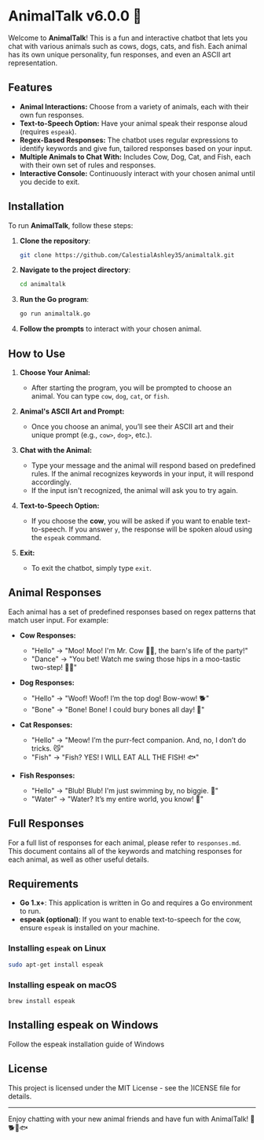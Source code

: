 # AnimalTalk v6.0.0 🦍

Welcome to **AnimalTalk**! This is a fun and interactive chatbot that lets you chat with various animals such as cows, dogs, cats, and fish. Each animal has its own unique personality, fun responses, and even an ASCII art representation. 

## Features

- **Animal Interactions:** Choose from a variety of animals, each with their own fun responses.
- **Text-to-Speech Option:** Have your animal speak their response aloud (requires `espeak`).
- **Regex-Based Responses:** The chatbot uses regular expressions to identify keywords and give fun, tailored responses based on your input.
- **Multiple Animals to Chat With:** Includes Cow, Dog, Cat, and Fish, each with their own set of rules and responses.
- **Interactive Console:** Continuously interact with your chosen animal until you decide to exit.

## Installation

To run **AnimalTalk**, follow these steps:

1. **Clone the repository**:

    ```bash
    git clone https://github.com/CalestialAshley35/animaltalk.git
    ```

2. **Navigate to the project directory**:

    ```bash
    cd animaltalk
    ```

3. **Run the Go program**:

    ```bash
    go run animaltalk.go
    ```

4. **Follow the prompts** to interact with your chosen animal.

## How to Use

1. **Choose Your Animal:**
   - After starting the program, you will be prompted to choose an animal. You can type `cow`, `dog`, `cat`, or `fish`.

2. **Animal's ASCII Art and Prompt:**
   - Once you choose an animal, you’ll see their ASCII art and their unique prompt (e.g., `cow>`, `dog>`, etc.).

3. **Chat with the Animal:**
   - Type your message and the animal will respond based on predefined rules. If the animal recognizes keywords in your input, it will respond accordingly.
   - If the input isn't recognized, the animal will ask you to try again.

4. **Text-to-Speech Option:**
   - If you choose the **cow**, you will be asked if you want to enable text-to-speech. If you answer `y`, the response will be spoken aloud using the `espeak` command.

5. **Exit:**
   - To exit the chatbot, simply type `exit`.

## Animal Responses

Each animal has a set of predefined responses based on regex patterns that match user input. For example:

- **Cow Responses:**  
  - "Hello" → "Moo! Moo! I'm Mr. Cow 🐄🐮, the barn's life of the party!"
  - "Dance" → "You bet! Watch me swing those hips in a moo-tastic two-step! 🕺💃"

- **Dog Responses:**  
  - "Hello" → "Woof! Woof! I’m the top dog! Bow-wow! 🐕"
  - "Bone" → "Bone! Bone! I could bury bones all day! 🦴"

- **Cat Responses:**  
  - "Hello" → "Meow! I’m the purr-fect companion. And, no, I don’t do tricks. 😼"
  - "Fish" → "Fish? YES! I WILL EAT ALL THE FISH! 🐟"

- **Fish Responses:**  
  - "Hello" → "Blub! Blub! I'm just swimming by, no biggie. 🐠"
  - "Water" → "Water? It’s my entire world, you know! 🌊"

## Full Responses

For a full list of responses for each animal, please refer to `responses.md`. This document contains all of the keywords and matching responses for each animal, as well as other useful details.

## Requirements

- **Go 1.x+**: This application is written in Go and requires a Go environment to run.
- **espeak (optional)**: If you want to enable text-to-speech for the cow, ensure `espeak` is installed on your machine.

### Installing `espeak` on Linux

```bash
sudo apt-get install espeak
```


### Installing espeak on macOS

```
brew install espeak
```

## Installing espeak on Windows

Follow the espeak installation guide of Windows 

## License

This project is licensed under the MIT License - see the )ICENSE file for details.

---

Enjoy chatting with your new animal friends and have fun with AnimalTalk! 🐄🐕🐱🐟
